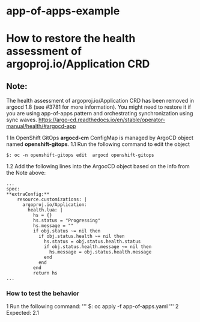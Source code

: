 # app-of-apps-example

# How to restore the health assessment of argoproj.io/Application CRD

## Note:
The health assessment of argoproj.io/Application CRD has been removed in argocd 1.8 (see #3781 for more information). You might need to restore it if you are using app-of-apps pattern and orchestrating synchronization using sync waves.
https://argo-cd.readthedocs.io/en/stable/operator-manual/health/#argocd-app

1 In OpenShift GitOps **argocd-cm** ConfigMap is managed by ArgoCD object named **openshift-gitops**.
1.1 Run the following command to edit the object
```
$: oc -n openshift-gitops edit  argocd openshift-gitops

```
1.2 Add the following lines into the ArgocCD object based on the info from the Note above:
```
...
spec:
**extraConfig:**
    resource.customizations: |
      argoproj.io/Application:
        health.lua: |
          hs = {}
          hs.status = "Progressing"
          hs.message = ""
          if obj.status ~= nil then
            if obj.status.health ~= nil then
              hs.status = obj.status.health.status
              if obj.status.health.message ~= nil then
                hs.message = obj.status.health.message
              end
            end
          end
          return hs
...
```
### How to test the behavior
1 Run the following command:
'''
$: oc apply -f app-of-apps.yaml
'''
2 Expected:
  2.1 

